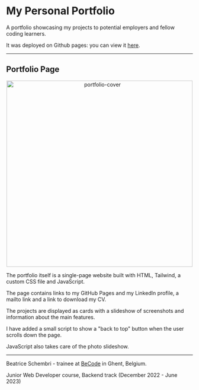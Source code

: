 # My Personal Portfolio

A portfolio showcasing my projects to potential employers and fellow coding learners.

It was deployed on Github pages: you can view it [here](https://biceschembri.github.io/portfolio/).

---

## Portfolio Page

<p align="center">
<img width="502" alt="portfolio-cover" src="https://user-images.githubusercontent.com/103190920/234614151-ccbca6fa-d576-4707-999e-edec23b8ad5e.png">
</p>

The portfolio itself is a single-page website built with HTML, Tailwind, a custom CSS file and JavaScript.

The page contains links to my GitHub Pages and my LinkedIn profile, a mailto link and a link to download my CV.

The projects are displayed as cards with a slideshow of screenshots and information about the main features.

I have added a small script to show a "back to top" button when the user scrolls down the page.

JavaScript also takes care of the photo slideshow.

---

Beatrice Schembri - trainee at [BeCode](https://becode.org/) in Ghent, Belgium.

Junior Web Developer course, Backend track (December 2022 - June 2023)
